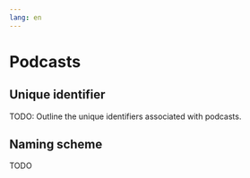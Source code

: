 ```yaml
---
lang: en
---
```

# Podcasts

## Unique identifier
TODO: Outline the unique identifiers associated with podcasts.

## Naming scheme
TODO
